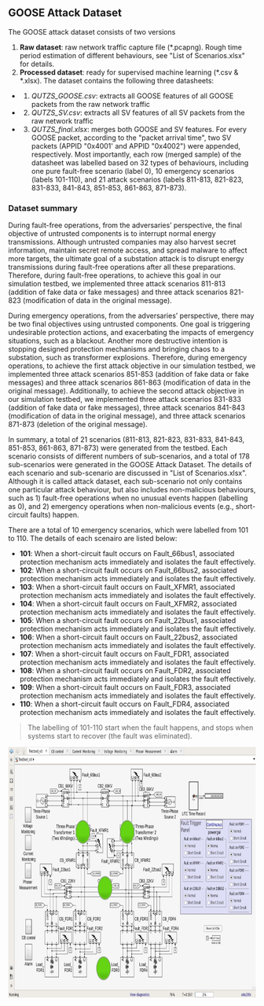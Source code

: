 ## GOOSE Attack Dataset
The GOOSE attack dataset consists of two versions
1. **Raw dataset**: raw network traffic capture file (\*.pcapng). Rough time period estimation of different behaviours, see "List of Scenarios.xlsx" for details.
2. **Processed dataset**: ready for supervised machine learning (\*.csv & \*.xlsx). The dataset contains the following three datasheets:
- 1) *QUTZS_GOOSE.csv*: extracts all GOOSE features of all GOOSE packets from the raw network traffic 
- 2) *QUTZS_SV.csv*: extracts all SV features of all SV packets from the raw network traffic
- 3) *QUTZS_final.xlsx*: merges both GOOSE and SV features. For every GOOSE packet, according to the "packet arrival time", two SV packets (APPID "0x4001' and APPID "0x4002") were appended, respectively. Most importantly, each row (merged sample) of the datasheet was labelled based on 32 types of behaviours, including one pure fault-free scenario (label 0), 10 emergency scenarios (labels 101-110), and 21 attack scenarios (labels 811-813, 821-823, 831-833, 841-843, 851-853, 861-863, 871-873).

### Dataset summary
During fault-free operations, from the adversaries’ perspective, the final objective of untrusted components is to interrupt normal energy transmissions. Although untrusted companies may also harvest secret information, maintain secret remote access, and spread malware to affect more targets, the ultimate goal of a substation attack is to disrupt energy transmissions during fault-free operations after all these preparations. Therefore, during fault-free operations, to achieve this goal in our simulation testbed, we implemented three attack scenarios 811-813 (addition of fake data or fake messages) and three attack scenarios 821-823 (modification of data in the original message).

During emergency operations, from the adversaries’ perspective, there may be two final objectives using untrusted components. One goal is triggering undesirable protection actions, and exacerbating the impacts of emergency situations, such as a blackout. Another more destructive intention is stopping designed protection mechanisms and bringing chaos to a substation, such as transformer explosions. Therefore, during emergency operations, to achieve the first attack objective in our simulation testbed, we implemented three attack scenarios 851-853 (addition of fake data or fake messages) and three attack scenarios 861-863 (modification of data in the original message). Additionally, to achieve the second attack objective in our simulation testbed, we implemented three attack scenarios 831-833 (addition of fake data or fake messages), three attack scenarios 841-843 (modification of data in the original message), and three attack scenarios 871-873 (deletion of the original message).

In summary, a total of 21 scenarios (811-813, 821-823, 831-833, 841-843, 851-853, 861-863, 871-873) were generated from the testbed. Each scenario consists of different numbers of sub-scenarios, and a total of 178 sub-scenarios were generated in the GOOSE Attack Dataset. The details of each scenario and sub-scenario are discussed in "List of Scenarios.xlsx". Although it is called attack dataset, each sub-scenario not only contains one particular attack behaviour, but also includes non-malicious behaviours, such as 1) fault-free operations when no unusual events happen (labelling as 0), and 2) emergency operations when non-malicious events (e.g., short-circuit faults) happen. 

There are a total of 10 emergency scenarios, which were labelled from 101 to 110. The details of each scenairo are listed below:
- **101**: When a short-circuit fault occurs on Fault_66bus1, associated protection mechanism acts immediately and isolates the fault effectively.
- **102**: When a short-circuit fault occurs on Fault_66bus2, associated protection mechanism acts immediately and isolates the fault effectively.
- **103**: When a short-circuit fault occurs on Fault_XFMR1, associated protection mechanism acts immediately and isolates the fault effectively. 
- **104**: When a short-circuit fault occurs on Fault_XFMR2, associated protection mechanism acts immediately and isolates the fault effectively. 
- **105**: When a short-circuit fault occurs on Fault_22bus1, associated protection mechanism acts immediately and isolates the fault effectively. 
- **106**: When a short-circuit fault occurs on Fault_22bus2, associated protection mechanism acts immediately and isolates the fault effectively.
- **107**: When a short-circuit fault occurs on Fault_FDR1, associated protection mechanism acts immediately and isolates the fault effectively. 
- **108**: When a short-circuit fault occurs on Fault_FDR2, associated protection mechanism acts immediately and isolates the fault effectively.
- **109**: When a short-circuit fault occurs on Fault_FDR3, associated protection mechanism acts immediately and isolates the fault effectively.
- **110**: When a short-circuit fault occurs on Fault_FDR4, associated protection mechanism acts immediately and isolates the fault effectively.

> The labelling of 101-110 start when the fault happens, and stops when systems start to recover (the fault was eliminated).

<img src="https://github.com/CSCRC-SCREED/QUT-ZSS-2023/blob/main/PrimaryPlant.jpg" alt="" width="800" height="510" />